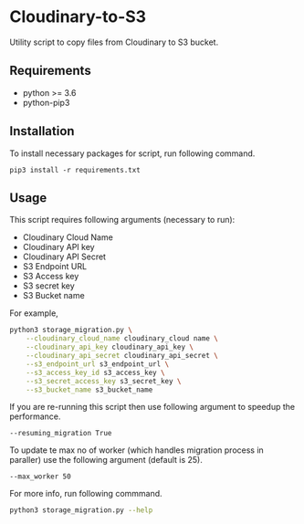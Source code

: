# Cloudinary-to-S3

Utility script to copy files from Cloudinary to S3 bucket.

## Requirements

- python >= 3.6
- python-pip3

## Installation

To install necessary packages for script, run following command.

`pip3 install -r requirements.txt`

## Usage

This script requires following arguments (necessary to run):

- Cloudinary Cloud Name
- Cloudinary API key
- Cloudinary API Secret
- S3 Endpoint URL
- S3 Access key
- S3 secret key
- S3 Bucket name

For example,

```bash
python3 storage_migration.py \
    --cloudinary_cloud_name cloudinary_cloud name \
    --cloudinary_api_key cloudinary_api_key \
    --cloudinary_api_secret cloudinary_api_secret \
    --s3_endpoint_url s3_endpoint_url \
    --s3_access_key_id s3_access_key \
    --s3_secret_access_key s3_secret_key \
    --s3_bucket_name s3_bucket_name
```

If you are re-running this script then use following argument to speedup the performance.

`--resuming_migration True`

To update te max no of worker (which handles migration process in paraller) use the following argument (default is 25).

`--max_worker 50`


For more info, run following commmand.

```bash
python3 storage_migration.py --help
```
